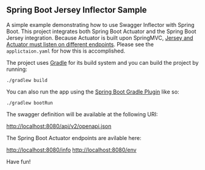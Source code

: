 ## Spring Boot Jersey Inflector Sample

A simple example demonstrating how to use Swagger Inflector with Spring Boot. This project integrates both Spring Boot Actuator and the Spring Boot Jersey integration. Because Actuator is built upon SpringMVC, [Jersey and Actuator must listen on different endpoints](http://docs.spring.io/spring-boot/docs/current/reference/html/howto-actuator.html#howto-use-actuator-with-jersey). Please see the `applictaion.yaml` for how this is accomplished. 


The project uses [Gradle](https://gradle.org/) for its build system and you can build the project by running:

	./gradlew build

You can also run the app using the [Spring Boot Gradle Plugin](http://docs.spring.io/spring-boot/docs/current/reference/html/build-tool-plugins-gradle-plugin.html) like so: 

	./gradlew bootRun

The swagger definition will be available at the following URI:

[http://localhost:8080/api/v2/openapi.json](http://localhost:8080/api/v2/openapi.json)

The Spring Boot Actuator endpoints are avilable here:

[http://localhost:8080/info](http://localhost:8080/info)
[http://localhost:8080/env](http://localhost:8080/env)

Have fun!

